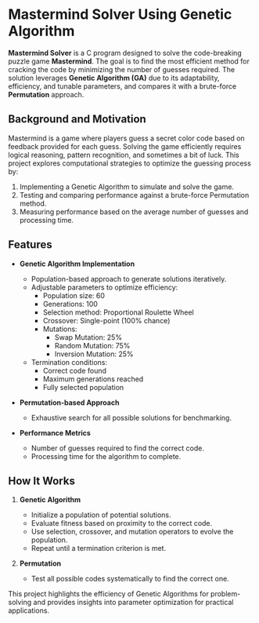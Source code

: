 # Mastermind Solver Using Genetic Algorithm  

**Mastermind Solver** is a C program designed to solve the code-breaking puzzle game **Mastermind**. The goal is to find the most efficient method for cracking the code by minimizing the number of guesses required. The solution leverages **Genetic Algorithm (GA)** due to its adaptability, efficiency, and tunable parameters, and compares it with a brute-force **Permutation** approach.  

## Background and Motivation  
Mastermind is a game where players guess a secret color code based on feedback provided for each guess. Solving the game efficiently requires logical reasoning, pattern recognition, and sometimes a bit of luck. This project explores computational strategies to optimize the guessing process by:  
1. Implementing a Genetic Algorithm to simulate and solve the game.  
2. Testing and comparing performance against a brute-force Permutation method.  
3. Measuring performance based on the average number of guesses and processing time.  

## Features  
- **Genetic Algorithm Implementation**  
  - Population-based approach to generate solutions iteratively.  
  - Adjustable parameters to optimize efficiency:  
    - Population size: 60  
    - Generations: 100  
    - Selection method: Proportional Roulette Wheel  
    - Crossover: Single-point (100% chance)  
    - Mutations:  
      - Swap Mutation: 25%  
      - Random Mutation: 75%  
      - Inversion Mutation: 25%  
  - Termination conditions:  
    - Correct code found  
    - Maximum generations reached  
    - Fully selected population  

- **Permutation-based Approach**  
  - Exhaustive search for all possible solutions for benchmarking.  

- **Performance Metrics**  
  - Number of guesses required to find the correct code.  
  - Processing time for the algorithm to complete.  

## How It Works  
1. **Genetic Algorithm**  
   - Initialize a population of potential solutions.  
   - Evaluate fitness based on proximity to the correct code.  
   - Use selection, crossover, and mutation operators to evolve the population.  
   - Repeat until a termination criterion is met.  

2. **Permutation**  
   - Test all possible codes systematically to find the correct one.  

This project highlights the efficiency of Genetic Algorithms for problem-solving and provides insights into parameter optimization for practical applications.  
